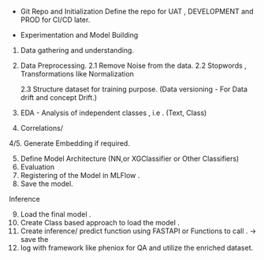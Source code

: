
- Git Repo and Initialization
    Define the repo for UAT , DEVELOPMENT and PROD for CI/CD later.

- Experimentation and Model Building
1. Data gathering and understanding. 
2. Data Preprocessing. 
    2.1 Remove Noise from the data.
    2.2 Stopwords , Transformations like Normalization  
    

    2.3 Structure dataset for training purpose. (Data versioning - For Data drift and concept Drift.) 

3. EDA - Analysis of independent classes , i.e . (Text, Class)

4. Correlations/ 

4/5. Generate Embedding if required. 

5. Define Model Architecture (NN,or XGClassifier or Other Classifiers)
6. Evaluation 
7. Registering of the Model in MLFlow .
8. Save the model.


Inference 

9. Load the final model .
8. Create Class based approach to load the model . 
9. Create inference/ predict function using  FASTAPI or Functions to call . -> save the 
10. log with framework like pheniox for QA and utilize the enriched dataset. 

